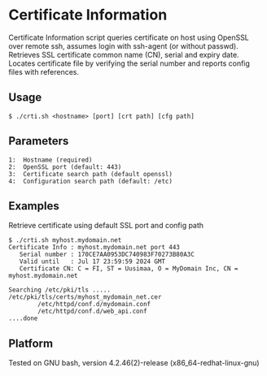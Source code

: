 # Certificate Information

Certificate Information script queries certificate on host using OpenSSL over remote ssh, assumes login with ssh-agent (or without passwd). Retrieves SSL certificate common name (CN), serial and expiry date. Locates certificate file by verifying the serial number and reports config files with references.

## Usage
```
$ ./crti.sh <hostname> [port] [crt path] [cfg path]
```
## Parameters
```
1:  Hostname (required)
2:  OpenSSL port (default: 443)
3:  Certificate search path (default openssl)
4:  Configuration search path (default: /etc)
```
## Examples

Retrieve certificate using default SSL port and config path
```
$ ./crti.sh myhost.mydomain.net
Certificate Info : myhost.mydomain.net port 443
   Serial number : 170CE7AA0953DC740983F70273B80A3C
   Valid until   : Jul 17 23:59:59 2024 GMT
   Certificate CN: C = FI, ST = Uusimaa, O = MyDomain Inc, CN = myhost.mydomain.net

Searching /etc/pki/tls .....
/etc/pki/tls/certs/myhost_mydomain_net.cer
        /etc/httpd/conf.d/mydomain.conf
        /etc/httpd/conf.d/web_api.conf
....done
```
## Platform

Tested on GNU bash, version 4.2.46(2)-release (x86_64-redhat-linux-gnu)
